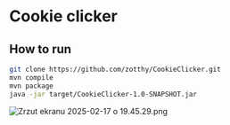 # Cookie clicker


## How to run


```bash
git clone https://github.com/zotthy/CookieClicker.git
mvn compile
mvn package
java -jar target/CookieClicker-1.0-SNAPSHOT.jar
```
![Zrzut ekranu 2025-02-17 o 19.45.29.png](..%2F..%2F..%2FDesktop%2FZrzut%20ekranu%202025-02-17%20o%2019.45.29.png)